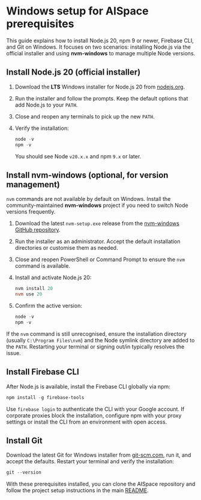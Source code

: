 # Windows setup for AISpace prerequisites

This guide explains how to install Node.js 20, npm 9 or newer, Firebase CLI, and Git on Windows. It focuses on two scenarios: installing Node.js via the official installer and using **nvm-windows** to manage multiple Node versions.

## Install Node.js 20 (official installer)

1. Download the **LTS** Windows installer for Node.js 20 from [nodejs.org](https://nodejs.org/).
2. Run the installer and follow the prompts. Keep the default options that add Node.js to your `PATH`.
3. Close and reopen any terminals to pick up the new `PATH`.
4. Verify the installation:

   ```powershell
   node -v
   npm -v
   ```

   You should see Node `v20.x.x` and npm `9.x` or later.

## Install nvm-windows (optional, for version management)

`nvm` commands are not available by default on Windows. Install the community-maintained **nvm-windows** project if you need to switch Node versions frequently.

1. Download the latest `nvm-setup.exe` release from the [nvm-windows GitHub repository](https://github.com/coreybutler/nvm-windows/releases).
2. Run the installer as an administrator. Accept the default installation directories or customise them as needed.
3. Close and reopen PowerShell or Command Prompt to ensure the `nvm` command is available.
4. Install and activate Node.js 20:

   ```powershell
   nvm install 20
   nvm use 20
   ```

5. Confirm the active version:

   ```powershell
   node -v
   npm -v
   ```

If the `nvm` command is still unrecognised, ensure the installation directory (usually `C:\Program Files\nvm`) and the Node symlink directory are added to the `PATH`. Restarting your terminal or signing out/in typically resolves the issue.

## Install Firebase CLI

After Node.js is available, install the Firebase CLI globally via npm:

```powershell
npm install -g firebase-tools
```

Use `firebase login` to authenticate the CLI with your Google account. If corporate proxies block the installation, configure npm with your proxy settings or install the CLI from an environment with open access.

## Install Git

Download the latest Git for Windows installer from [git-scm.com](https://git-scm.com/download/win), run it, and accept the defaults. Restart your terminal and verify the installation:

```powershell
git --version
```

With these prerequisites installed, you can clone the AISpace repository and follow the project setup instructions in the main [README](../README.md).
